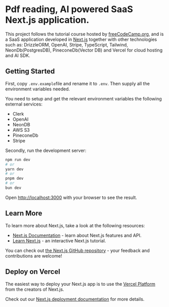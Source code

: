# Pdf reading, AI powered SaaS Next.js application.

This project follows the tutorial course hosted by [freeCodeCamp.org](https://youtu.be/r895rFUbGtE?si=tBjdjvhg4bL3801j), and is a SaaS application developed in [Next.js](https://nextjs.org/) together with other technologies such as: DrizzleORM, OpenAI, Stripe, TypeScript, Tailwind, NeonDb(PostgresDB), PineconeDb(Vector DB) and Vercel for cloud hosting and AI SDK.

## Getting Started

First, copy `.env.example`file and rename it to `.env`. Then supply all the environment variables needed.

You need to setup and get the relevant environment variables the following external services:

- Clerk
- OpenAI
- NeonDB
- AWS S3
- PineconeDb
- Stripe

Secondly, run the development server:

```bash
npm run dev
# or
yarn dev
# or
pnpm dev
# or
bun dev
```

Open [http://localhost:3000](http://localhost:3000) with your browser to see the result.

## Learn More

To learn more about Next.js, take a look at the following resources:

- [Next.js Documentation](https://nextjs.org/docs) - learn about Next.js features and API.
- [Learn Next.js](https://nextjs.org/learn) - an interactive Next.js tutorial.

You can check out [the Next.js GitHub repository](https://github.com/vercel/next.js/) - your feedback and contributions are welcome!

## Deploy on Vercel

The easiest way to deploy your Next.js app is to use the [Vercel Platform](https://vercel.com/new?utm_medium=default-template&filter=next.js&utm_source=create-next-app&utm_campaign=create-next-app-readme) from the creators of Next.js.

Check out our [Next.js deployment documentation](https://nextjs.org/docs/deployment) for more details.
